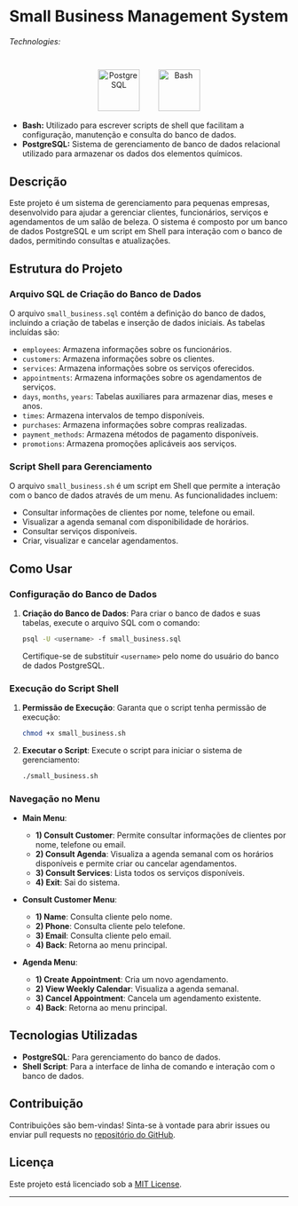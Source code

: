 # Small Business Management System


###### Technologies:
<p align="center">
<img src="https://raw.githubusercontent.com/danielcranney/readme-generator/main/public/icons/skills/postgresql-colored.svg" width="75" height="75" alt="PostgreSQL" style="margin: 10px 15px 0 15px;" />
<img src="https://img.icons8.com/color/75/000000/console.png" width="75" height="75" alt="Bash" style="margin: 10px 15px 0 15px;" />
</p>

- **Bash:** Utilizado para escrever scripts de shell que facilitam a configuração, manutenção e consulta do banco de dados.
- **PostgreSQL:** Sistema de gerenciamento de banco de dados relacional utilizado para armazenar os dados dos elementos químicos.

## Descrição

Este projeto é um sistema de gerenciamento para pequenas empresas, desenvolvido para ajudar a gerenciar clientes, funcionários, serviços e agendamentos de um salão de beleza. O sistema é composto por um banco de dados PostgreSQL e um script em Shell para interação com o banco de dados, permitindo consultas e atualizações.

## Estrutura do Projeto

### Arquivo SQL de Criação do Banco de Dados

O arquivo `small_business.sql` contém a definição do banco de dados, incluindo a criação de tabelas e inserção de dados iniciais. As tabelas incluídas são:

- `employees`: Armazena informações sobre os funcionários.
- `customers`: Armazena informações sobre os clientes.
- `services`: Armazena informações sobre os serviços oferecidos.
- `appointments`: Armazena informações sobre os agendamentos de serviços.
- `days`, `months`, `years`: Tabelas auxiliares para armazenar dias, meses e anos.
- `times`: Armazena intervalos de tempo disponíveis.
- `purchases`: Armazena informações sobre compras realizadas.
- `payment_methods`: Armazena métodos de pagamento disponíveis.
- `promotions`: Armazena promoções aplicáveis aos serviços.

### Script Shell para Gerenciamento

O arquivo `small_business.sh` é um script em Shell que permite a interação com o banco de dados através de um menu. As funcionalidades incluem:

- Consultar informações de clientes por nome, telefone ou email.
- Visualizar a agenda semanal com disponibilidade de horários.
- Consultar serviços disponíveis.
- Criar, visualizar e cancelar agendamentos.

## Como Usar

### Configuração do Banco de Dados

1. **Criação do Banco de Dados**: Para criar o banco de dados e suas tabelas, execute o arquivo SQL com o comando:
    ```bash
    psql -U <username> -f small_business.sql
    ```
    Certifique-se de substituir `<username>` pelo nome do usuário do banco de dados PostgreSQL.

### Execução do Script Shell

1. **Permissão de Execução**: Garanta que o script tenha permissão de execução:
    ```bash
    chmod +x small_business.sh
    ```

2. **Executar o Script**: Execute o script para iniciar o sistema de gerenciamento:
    ```bash
    ./small_business.sh
    ```

### Navegação no Menu

- **Main Menu**:
  - **1) Consult Customer**: Permite consultar informações de clientes por nome, telefone ou email.
  - **2) Consult Agenda**: Visualiza a agenda semanal com os horários disponíveis e permite criar ou cancelar agendamentos.
  - **3) Consult Services**: Lista todos os serviços disponíveis.
  - **4) Exit**: Sai do sistema.

- **Consult Customer Menu**:
  - **1) Name**: Consulta cliente pelo nome.
  - **2) Phone**: Consulta cliente pelo telefone.
  - **3) Email**: Consulta cliente pelo email.
  - **4) Back**: Retorna ao menu principal.

- **Agenda Menu**:
  - **1) Create Appointment**: Cria um novo agendamento.
  - **2) View Weekly Calendar**: Visualiza a agenda semanal.
  - **3) Cancel Appointment**: Cancela um agendamento existente.
  - **4) Back**: Retorna ao menu principal.

## Tecnologias Utilizadas

- **PostgreSQL**: Para gerenciamento do banco de dados.
- **Shell Script**: Para a interface de linha de comando e interação com o banco de dados.

## Contribuição

Contribuições são bem-vindas! Sinta-se à vontade para abrir issues ou enviar pull requests no [repositório do GitHub](https://github.com/username/small-business-management).

## Licença

Este projeto está licenciado sob a [MIT License](LICENSE).

---